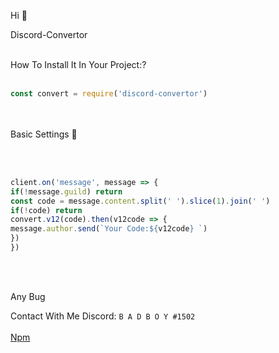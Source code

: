 Hi 👋  <br>

Discord-Convertor<br><br>

How To Install It In Your Project:?<br><br>
```js
const convert = require('discord-convertor')
```
<br>
<br>
Basic Settings 🧢

<br><br>

```js
client.on('message', message => {
if(!message.guild) return 
const code = message.content.split(' ').slice(1).join(' ')
if(!code) return
convert.v12(code).then(v12code => {
message.author.send(`Your Code:${v12code} `)
})
})
```

<br>
<br>

Any Bug<br>

Contact With Me Discord: 
`
B A D B O Y #1502
`
<br>
<br>
<a href="https://www.npmjs.com/package/easy-anti-bad-word">Npm</a>
